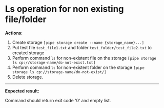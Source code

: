 # Ls operation for non existing file/folder

**Actions**:
1.  Create storage `[pipe storage create --name {storage_name}...]`
2.	Put test file `test_file1.txt` and folder `test_folder/test_file2.txt` to created storage
3.  Perform command `ls` for non-existent file on the storage `[pipe storage ls cp://storage-name/do-not-exist.txt]`
4.  Perform command `ls` for non-existent folder on the storage `[pipe storage ls cp://storage-name/do-not-exist/]`
5.  Delete storage.

***
**Expected result:**

Command should return exit code '0' and empty list.